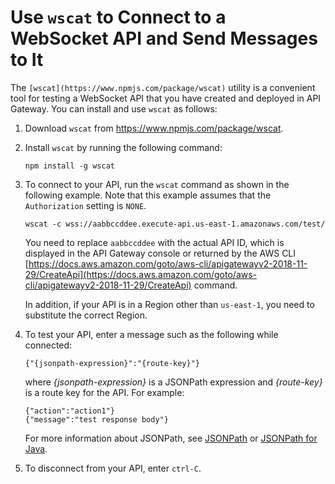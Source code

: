 # Use `wscat` to Connect to a WebSocket API and Send Messages to It<a name="apigateway-how-to-call-websocket-api-wscat"></a>

The `[wscat](https://www.npmjs.com/package/wscat)` utility is a convenient tool for testing a WebSocket API that you have created and deployed in API Gateway\. You can install and use `wscat` as follows:

1. Download `wscat` from [https://www\.npmjs\.com/package/wscat](https://www.npmjs.com/package/wscat)\.

1. Install `wscat` by running the following command:

   ```
   npm install -g wscat
   ```

1. To connect to your API, run the `wscat` command as shown in the following example\. Note that this example assumes that the `Authorization` setting is `NONE`\.

   ```
   wscat -c wss://aabbccddee.execute-api.us-east-1.amazonaws.com/test/
   ```

   You need to replace `aabbccddee` with the actual API ID, which is displayed in the API Gateway console or returned by the AWS CLI [https://docs.aws.amazon.com/goto/aws-cli/apigatewayv2-2018-11-29/CreateApi](https://docs.aws.amazon.com/goto/aws-cli/apigatewayv2-2018-11-29/CreateApi) command\.

   In addition, if your API is in a Region other than `us-east-1`, you need to substitute the correct Region\.

1. To test your API, enter a message such as the following while connected:

   ```
   {"{jsonpath-expression}":"{route-key}"}
   ```

   where *\{jsonpath\-expression\}* is a JSONPath expression and *\{route\-key\}* is a route key for the API\. For example:

   ```
   {"action":"action1"}
   {"message":"test response body"}
   ```

   For more information about JSONPath, see [JSONPath](http://goessner.net/articles/JsonPath/) or [JSONPath for Java](https://github.com/jayway/JsonPath)\.

1. To disconnect from your API, enter `ctrl-C`\.